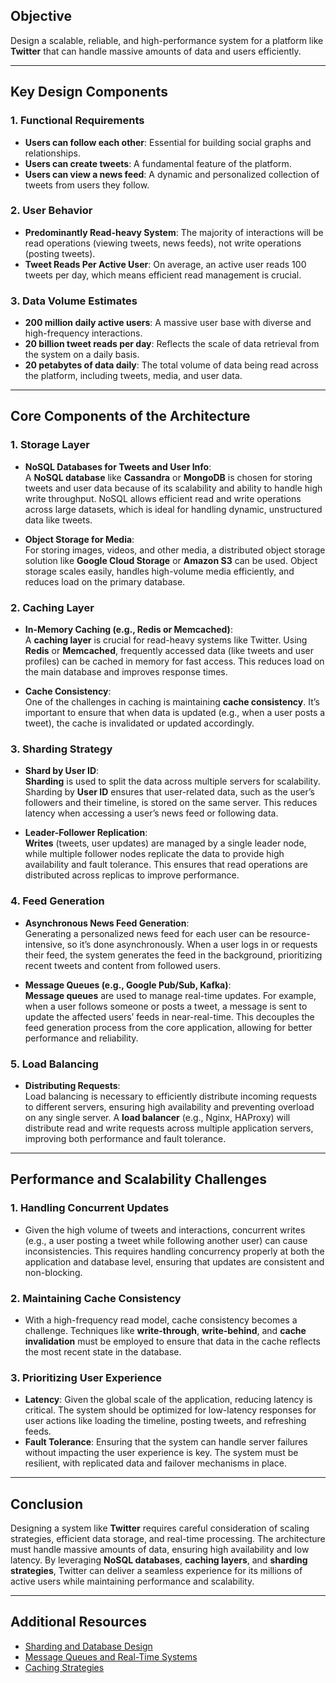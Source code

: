 ## Objective

Design a scalable, reliable, and high-performance system for a platform like **Twitter** that can handle massive amounts of data and users efficiently.

---

## Key Design Components

### 1. **Functional Requirements**
   - **Users can follow each other**: Essential for building social graphs and relationships.
   - **Users can create tweets**: A fundamental feature of the platform.
   - **Users can view a news feed**: A dynamic and personalized collection of tweets from users they follow.

### 2. **User Behavior**
   - **Predominantly Read-heavy System**: The majority of interactions will be read operations (viewing tweets, news feeds), not write operations (posting tweets).
   - **Tweet Reads Per Active User**: On average, an active user reads 100 tweets per day, which means efficient read management is crucial.

### 3. **Data Volume Estimates**
   - **200 million daily active users**: A massive user base with diverse and high-frequency interactions.
   - **20 billion tweet reads per day**: Reflects the scale of data retrieval from the system on a daily basis.
   - **20 petabytes of data daily**: The total volume of data being read across the platform, including tweets, media, and user data.

---

## Core Components of the Architecture

### 1. **Storage Layer**
   - **NoSQL Databases for Tweets and User Info**:  
     A **NoSQL database** like **Cassandra** or **MongoDB** is chosen for storing tweets and user data because of its scalability and ability to handle high write throughput. NoSQL allows efficient read and write operations across large datasets, which is ideal for handling dynamic, unstructured data like tweets.
     
   - **Object Storage for Media**:  
     For storing images, videos, and other media, a distributed object storage solution like **Google Cloud Storage** or **Amazon S3** can be used. Object storage scales easily, handles high-volume media efficiently, and reduces load on the primary database.

### 2. **Caching Layer**
   - **In-Memory Caching (e.g., Redis or Memcached)**:  
     A **caching layer** is crucial for read-heavy systems like Twitter. Using **Redis** or **Memcached**, frequently accessed data (like tweets and user profiles) can be cached in memory for fast access. This reduces load on the main database and improves response times.
     
   - **Cache Consistency**:  
     One of the challenges in caching is maintaining **cache consistency**. It’s important to ensure that when data is updated (e.g., when a user posts a tweet), the cache is invalidated or updated accordingly.

### 3. **Sharding Strategy**
   - **Shard by User ID**:  
     **Sharding** is used to split the data across multiple servers for scalability. Sharding by **User ID** ensures that user-related data, such as the user’s followers and their timeline, is stored on the same server. This reduces latency when accessing a user’s news feed or following data.
     
   - **Leader-Follower Replication**:  
     **Writes** (tweets, user updates) are managed by a single leader node, while multiple follower nodes replicate the data to provide high availability and fault tolerance. This ensures that read operations are distributed across replicas to improve performance.

### 4. **Feed Generation**
   - **Asynchronous News Feed Generation**:  
     Generating a personalized news feed for each user can be resource-intensive, so it’s done asynchronously. When a user logs in or requests their feed, the system generates the feed in the background, prioritizing recent tweets and content from followed users.
     
   - **Message Queues (e.g., Google Pub/Sub, Kafka)**:  
     **Message queues** are used to manage real-time updates. For example, when a user follows someone or posts a tweet, a message is sent to update the affected users’ feeds in near-real-time. This decouples the feed generation process from the core application, allowing for better performance and reliability.

### 5. **Load Balancing**
   - **Distributing Requests**:  
     Load balancing is necessary to efficiently distribute incoming requests to different servers, ensuring high availability and preventing overload on any single server. A **load balancer** (e.g., Nginx, HAProxy) will distribute read and write requests across multiple application servers, improving both performance and fault tolerance.

---

## Performance and Scalability Challenges

### 1. **Handling Concurrent Updates**
   - Given the high volume of tweets and interactions, concurrent writes (e.g., a user posting a tweet while following another user) can cause inconsistencies. This requires handling concurrency properly at both the application and database level, ensuring that updates are consistent and non-blocking.

### 2. **Maintaining Cache Consistency**
   - With a high-frequency read model, cache consistency becomes a challenge. Techniques like **write-through**, **write-behind**, and **cache invalidation** must be employed to ensure that data in the cache reflects the most recent state in the database.

### 3. **Prioritizing User Experience**
   - **Latency**: Given the global scale of the application, reducing latency is critical. The system should be optimized for low-latency responses for user actions like loading the timeline, posting tweets, and refreshing feeds.
   - **Fault Tolerance**: Ensuring that the system can handle server failures without impacting the user experience is key. The system must be resilient, with replicated data and failover mechanisms in place.

---

## Conclusion

Designing a system like **Twitter** requires careful consideration of scaling strategies, efficient data storage, and real-time processing. The architecture must handle massive amounts of data, ensuring high availability and low latency. By leveraging **NoSQL databases**, **caching layers**, and **sharding strategies**, Twitter can deliver a seamless experience for its millions of active users while maintaining performance and scalability.

---

## Additional Resources

- [Sharding and Database Design](https://www.geeksforgeeks.org/sharding-database/)
- [Message Queues and Real-Time Systems](https://www.cloudamqp.com/blog/what-is-a-message-queue)
- [Caching Strategies](https://www.digitalocean.com/community/tutorials/caching-strategies)

